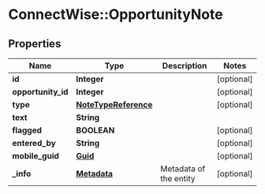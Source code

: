 # ConnectWise::OpportunityNote

## Properties
Name | Type | Description | Notes
------------ | ------------- | ------------- | -------------
**id** | **Integer** |  | [optional] 
**opportunity_id** | **Integer** |  | [optional] 
**type** | [**NoteTypeReference**](NoteTypeReference.md) |  | [optional] 
**text** | **String** |  | 
**flagged** | **BOOLEAN** |  | [optional] 
**entered_by** | **String** |  | [optional] 
**mobile_guid** | [**Guid**](Guid.md) |  | [optional] 
**_info** | [**Metadata**](Metadata.md) | Metadata of the entity | [optional] 


